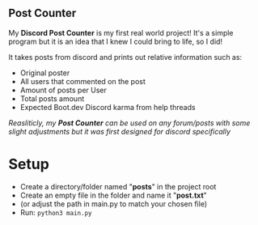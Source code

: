## Post Counter

My <b>Discord Post Counter</b> is my first real world project!
It's a simple program but it is an idea that I knew I could bring to life, so I did!

It takes posts from discord and prints out relative information such as:
- Original poster
- All users that commented on the post
- Amount of posts per User
- Total posts amount
- Expected Boot.dev Discord karma from help threads

<i>Reasliticly, my <b>Post Counter</b> can be used on any forum/posts with some slight adjustments but it was first designed for discord specifically</i>

# Setup
- Create a directory/folder named "<b>posts</b>" in the project root
- Create an empty file in the folder and name it "<b>post.txt</b>"
- (or adjust the path in main.py to match your chosen file)
- Run:
```python3 main.py```


